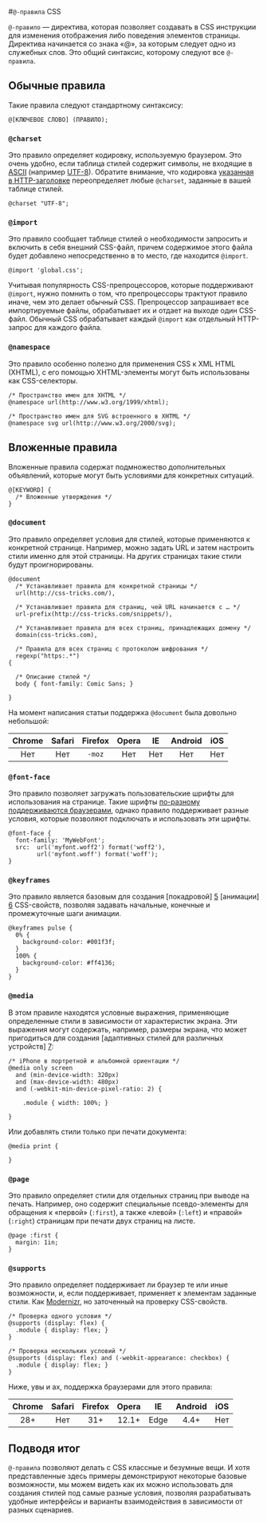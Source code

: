 #`@-правила` CSS


`@-правило` — директива, которая позволяет создавать в CSS инструкции 
для изменения отображения либо поведения элементов страницы. 
Директива начинается со знака «@», за которым следует одно из служебных слов. 
Это общий синтаксис, которому следуют все `@-правила`.

## Обычные правила

Такие правила следуют стандартному синтаксису:

    @[КЛЮЧЕВОЕ СЛОВО] (ПРАВИЛО);

### `@charset`

Это правило определяет кодировку, используемую браузером. Это очень удобно, если
таблица стилей содержит символы, не входящие в [ASCII][1] (например [UTF-8][2]).
Обратите внимание, что кодировка [указанная в HTTP-заголовке][3]
переопределяет любые `@charset`, заданные в вашей таблице стилей.

    @charset "UTF-8";

### `@import`

Это правило сообщает таблице стилей о необходимости запросить и включить 
в себя внешний CSS-файл, причем содержимое этого файла будет добавлено
непосредственно в то место, где находится `@import`.

    @import 'global.css';

Учитывая популярность CSS-препроцессоров, которые поддерживают `@import`,
нужно помнить о том, что препроцессоры трактуют правило иначе, чем это
делает обычный CSS. Препроцессор запрашивает все импортируемые файлы,
обрабатывает их и отдает на выходе один CSS-файл. Обычный CSS обрабатывает
каждый `@import` как отдельный HTTP-запрос для каждого файла.

### `@namespace`

Это правило особенно полезно для применения CSS к XML HTML (XHTML), с его
помощью XHTML-элементы могут быть использованы как CSS-селекторы.

    /* Пространство имен для XHTML */
    @namespace url(http://www.w3.org/1999/xhtml);

    /* Пространство имен для SVG встроенного в XHTML */
    @namespace svg url(http://www.w3.org/2000/svg);

## Вложенные правила

Вложенные правила содержат подмножество дополнительных объявлений, 
которые могут быть условиями для конкретных ситуаций.

    @[KEYWORD] {
      /* Вложенные утверждения */
    }

### `@document`

Это правило определяет условия для стилей, которые применяются 
к конкретной странице. Например, можно задать URL и затем 
настроить стили именно для этой страницы. На других страницах 
такие стили будут проигнорированы.

    @document
      /* Устанавливает правила для конкретной страницы */
      url(http://css-tricks.com/),

      /* Устанавливает правила для страниц, чей URL начинается с … */
      url-prefix(http://css-tricks.com/snippets/),

      /* Устанавливает правила для всех страниц, принадлежащих домену */
      domain(css-tricks.com),

      /* Правила для всех страниц с протоколом шифрования */
      regexp("https:.*")
    {

      /* Описание стилей */
      body { font-family: Comic Sans; }

    }

На момент написания статьи поддержка `@document` была довольно небольшой:

| Chrome | Safari | Firefox | Opera | IE  | Android | iOS |
|:------:|:------:|:-------:|:-----:|:---:|:-------:|:---:|
| Нет    | Нет    | `-moz`  | Нет   | Нет | Нет     | Нет |


### `@font-face`

Это правило позволяет загружать пользовательские шрифты для использования
на странице. Такие шрифты [по-разному поддерживаются браузерами][4], однако
правило поддерживает разные условия, которые позволяют подключать и
использовать эти шрифты.

    @font-face {
      font-family: 'MyWebFont';
      src:  url('myfont.woff2') format('woff2'),
            url('myfont.woff') format('woff');
    }

### `@keyframes`

Это правило является базовым для создания [покадровой] [5] [анимации] [6] CSS-свойств, позволяя задавать начальные, конечные и промежуточные шаги анимации.

    @keyframes pulse {
      0% {
        background-color: #001f3f;
      }
      100% {
        background-color: #ff4136;
      }
    }

### `@media`

В этом правиле находятся условные выражения, применяющие определенные 
стили в зависимости от характеристик экрана. Эти выражения могут 
содержать, например, размеры экрана, что может пригодиться для 
создания [адаптивных стилей для различных устройств] [7]:

    /* iPhone в портретной и альбомной ориентации */
    @media only screen
      and (min-device-width: 320px)
      and (max-device-width: 480px)
      and (-webkit-min-device-pixel-ratio: 2) {

        .module { width: 100%; }

    }

Или добавлять стили только при печати документа:

    @media print {

    }

### `@page`

Это правило определяет стили для отдельных страниц при выводе на печать.
Например, оно содержит специальные псевдо-элементы для обращения к «первой»
(`:first`), а также «левой» (`:left`) и «правой» (`:right`) страницам при
печати двух страниц на листе.

    @page :first {
      margin: 1in;
    }

### `@supports`

Это правило определяет поддерживает ли браузер те или иные возможности,
и, если поддерживает, применяет к элементам заданные стили. Как
[Modernizr][8], но заточенный на проверку CSS-свойств.

    /* Проверка одного условия */
    @supports (display: flex) {
      .module { display: flex; }
    }

    /* Проверка нескольких условий */
    @supports (display: flex) and (-webkit-appearance: checkbox) {
      .module { display: flex; }
    }

Ниже, увы и ах, поддержка браузерами для этого правила:

| Chrome | Safari | Firefox | Opera | IE   | Android | iOS |
|:------:|:------:|:-------:|:-----:|:----:|:-------:|:---:|
| 28+    | Нет    | 31+     | 12.1+ | Edge | 4.4+    | Нет |

## Подводя итог

`@-правила` позволяют делать с CSS классные и безумные вещи. И хотя
представленные здесь примеры демонстрируют некоторые базовые возможности,
мы можем видеть как их можно использовать для создания стилей под 
самые разные условия, позволяя разрабатывать удобные интерфейсы 
и варианты взаимодействия в зависимости от разных сценариев.

 [1]: http://www.ascii.cl/htmlcodes.htm
 [2]: http://en.wikipedia.org/wiki/UTF-8
 [3]: https://developer.mozilla.org/en-US/docs/Web/HTML/Element/meta#Attributes
 [4]: https://css-tricks.com/snippets/css/using-font-face/
 [5]: https://css-tricks.com/snippets/css/keyframe-animation-syntax/
 [6]: https://css-tricks.com/almanac/properties/a/animation/
 [7]: https://css-tricks.com/snippets/css/media-queries-for-standard-devices/
 [8]: http://modernizr.com/
